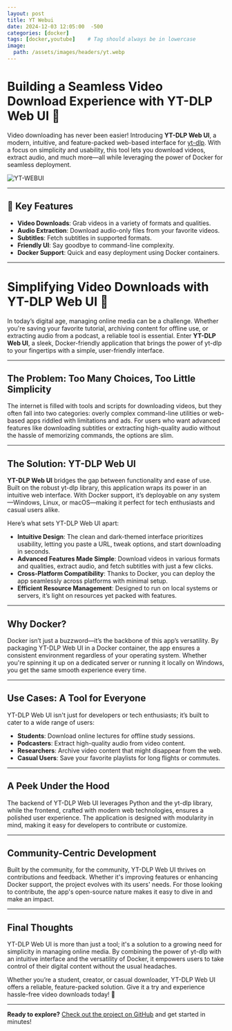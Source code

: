 ```yaml
---
layout: post
title: YT Webui
date: 2024-12-03 12:05:00  -500
categories: [docker]
tags: [docker,youtube]    # Tag should always be in lowercase
image:
  path: /assets/images/headers/yt.webp
---
```



# Building a Seamless Video Download Experience with YT-DLP Web UI 🚀

Video downloading has never been easier! Introducing **YT-DLP Web UI**, a modern, intuitive, and feature-packed web-based interface for [yt-dlp](https://github.com/yt-dlp/yt-dlp). With a focus on simplicity and usability, this tool lets you download videos, extract audio, and much more—all while leveraging the power of Docker for seamless deployment.

![YT-WEBUI](https://imagedelivery.net/WfhVb8dSNAAvdXUdMfBuPQ/48ffe438-3815-432d-8947-8a1d361c1800/public)

---

## 🌟 Key Features

- **Video Downloads**: Grab videos in a variety of formats and qualities.
- **Audio Extraction**: Download audio-only files from your favorite videos.
- **Subtitles**: Fetch subtitles in supported formats.
- **Friendly UI**: Say goodbye to command-line complexity.
- **Docker Support**: Quick and easy deployment using Docker containers.

---

# Simplifying Video Downloads with YT-DLP Web UI 🚀

In today’s digital age, managing online media can be a challenge. Whether you're saving your favorite tutorial, archiving content for offline use, or extracting audio from a podcast, a reliable tool is essential. Enter **YT-DLP Web UI**, a sleek, Docker-friendly application that brings the power of yt-dlp to your fingertips with a simple, user-friendly interface.

---

## The Problem: Too Many Choices, Too Little Simplicity

The internet is filled with tools and scripts for downloading videos, but they often fall into two categories: overly complex command-line utilities or web-based apps riddled with limitations and ads. For users who want advanced features like downloading subtitles or extracting high-quality audio without the hassle of memorizing commands, the options are slim.

---

## The Solution: YT-DLP Web UI

**YT-DLP Web UI** bridges the gap between functionality and ease of use. Built on the robust yt-dlp library, this application wraps its power in an intuitive web interface. With Docker support, it’s deployable on any system—Windows, Linux, or macOS—making it perfect for tech enthusiasts and casual users alike.

Here’s what sets YT-DLP Web UI apart:

- **Intuitive Design**: The clean and dark-themed interface prioritizes usability, letting you paste a URL, tweak options, and start downloading in seconds.
- **Advanced Features Made Simple**: Download videos in various formats and qualities, extract audio, and fetch subtitles with just a few clicks.
- **Cross-Platform Compatibility**: Thanks to Docker, you can deploy the app seamlessly across platforms with minimal setup.
- **Efficient Resource Management**: Designed to run on local systems or servers, it’s light on resources yet packed with features.

---

## Why Docker? 

Docker isn’t just a buzzword—it’s the backbone of this app’s versatility. By packaging YT-DLP Web UI in a Docker container, the app ensures a consistent environment regardless of your operating system. Whether you're spinning it up on a dedicated server or running it locally on Windows, you get the same smooth experience every time.

---

## Use Cases: A Tool for Everyone

YT-DLP Web UI isn't just for developers or tech enthusiasts; it’s built to cater to a wide range of users:

- **Students**: Download online lectures for offline study sessions.
- **Podcasters**: Extract high-quality audio from video content.
- **Researchers**: Archive video content that might disappear from the web.
- **Casual Users**: Save your favorite playlists for long flights or commutes.

---

## A Peek Under the Hood

The backend of YT-DLP Web UI leverages Python and the yt-dlp library, while the frontend, crafted with modern web technologies, ensures a polished user experience. The application is designed with modularity in mind, making it easy for developers to contribute or customize.

---

## Community-Centric Development

Built by the community, for the community, YT-DLP Web UI thrives on contributions and feedback. Whether it's improving features or enhancing Docker support, the project evolves with its users' needs. For those looking to contribute, the app's open-source nature makes it easy to dive in and make an impact.

---

## Final Thoughts

YT-DLP Web UI is more than just a tool; it's a solution to a growing need for simplicity in managing online media. By combining the power of yt-dlp with an intuitive interface and the versatility of Docker, it empowers users to take control of their digital content without the usual headaches.

Whether you’re a student, creator, or casual downloader, YT-DLP Web UI offers a reliable, feature-packed solution. Give it a try and experience hassle-free video downloads today! 🎉

--- 

**Ready to explore?** [Check out the project on GitHub](https://github.com/bigsk1/yt-webui) and get started in minutes!
